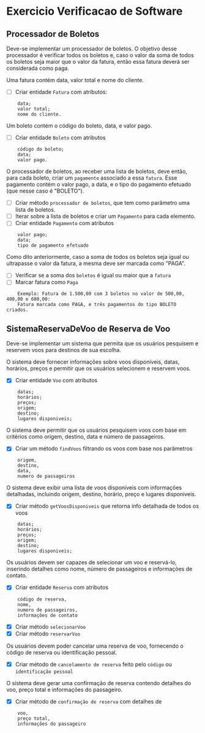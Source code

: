 # Exercicio Verificacao de Software

## Processador de Boletos
Deve-se implementar um processador de boletos. O objetivo desse processador é verificar todos os boletos e, caso o valor da soma de todos os boletos seja maior que o valor da fatura, então essa fatura deverá ser considerada como paga.

Uma fatura contém data, valor total e nome do cliente.
- [ ] Criar entidade ```Fatura``` com atributos: 
```
    data;
    valor total;
    nome do cliente.
```

Um boleto contém o código do boleto, data, e valor pago.
- [ ] Criar entidade ```Boleto``` com atributos
```
    código do boleto; 
    data;
    valor pago.
```

O processador de boletos, ao receber uma lista de boletos, deve então, 
para cada boleto, criar um ```pagamento``` associado a essa ```fatura```. 
Esse pagamento contém o valor pago, a data, e o tipo do pagamento efetuado (que nesse caso é "BOLETO").
- [ ] Criar método ```processador de boletos```, que tem como parâmetro uma lista de boletos.
- [ ] Iterar sobre a lista de boletos e criar um ```Pagamento``` para cada elemento.
- [ ] Criar entidade ```Pagamento``` com atributos
```
    valor pago;
    data;
    tipo de pagamento efetuado
```

Como dito anteriormente, caso a soma de todos os boletos seja igual ou ultrapasse o valor da fatura, a mesma deve ser marcada como "PAGA".
- [ ] Verificar se a soma dos ```boletos``` é igual ou maior que a ```fatura```
- [ ] Marcar fatura como ```Paga```

```
    Exemplo: Fatura de 1.500,00 com 3 boletos no valor de 500,00, 400,00 e 600,00: 
    Fatura marcada como PAGA, e três pagamentos do tipo BOLETO criados.
```

## SistemaReservaDeVoo de Reserva de Voo

Deve-se implementar um sistema que permita que os usuários pesquisem e reservem voos para destinos de sua escolha.

O sistema deve fornecer informações sobre voos disponíveis, datas, horários, preços e permitir que os usuários selecionem e reservem voos.
- [X] Criar entidade ```Voo``` com atributos
```
    datas;
    horários;
    preços;
    origem;
    destino;
    lugares disponiveis;
```

O sistema deve permitir que os usuários pesquisem voos com base em critérios como origem, destino, data e número de passageiros.
- [X] Criar um método ```findVoos``` filtrando os voos com base nos parâmetros
```
    origem,
    destino,
    data,
    numero de passageiros
```

O sistema deve exibir uma lista de voos disponíveis com informações detalhadas, incluindo origem, destino, horário, preço e lugares disponíveis.
- [X] Criar método ```getVoosDisponiveis``` que retorna info detalhada de todos os voos
```
    datas;
    horários;
    preços;
    origem;
    destino;
    lugares disponiveis;
```

Os usuários devem ser capazes de selecionar um voo e reservá-lo, inserindo detalhes como nome, número de passageiros e informações de contato.

- [X] Criar entidade ```Reserva``` com atributos
```
    código de reserva,
    nome,
    numero de passageiros,
    informações de contato
```
- [X] Criar método ```selecionarVoo```
- [X] Criar método ```reservarVoo```

Os usuários devem poder cancelar uma reserva de voo, fornecendo o código de reserva ou identificação pessoal.
- [X] Criar método de ```cancelamento de reserva``` feito pelo ```código``` ou ```identificação pessoal``` 

O sistema deve gerar uma confirmação de reserva contendo detalhes do voo, preço total e informações do passageiro.
- [X] Criar método de ```confirmação de reserva``` com detalhes de
```
    voo,
    preço total,
    informações do passageiro
```